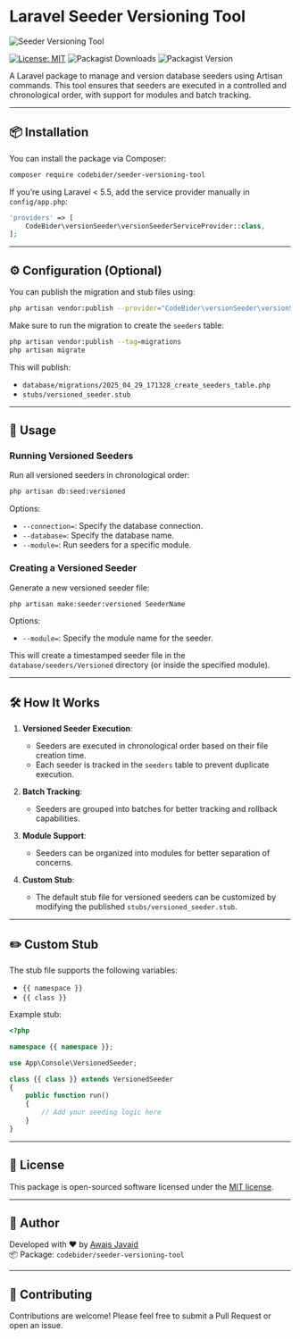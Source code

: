 # Laravel Seeder Versioning Tool 


![Seeder Versioning Tool](https://banners.beyondco.de/Seeder%20Versioning%20Tool.png?theme=dark&packageManager=composer+require&packageName=codebider%2Fseeder-versioning-tool&pattern=zigZag&style=style_1&description=Effortlessly+manage+and+execute+seeders+in+a+controlled%2C+chronological+order+with+module+support+and+batch+tracking&md=1&showWatermark=1&fontSize=100px&images=https%3A%2F%2Flaravel.com%2Fimg%2Flogomark.min.svg)


[![License: MIT](https://img.shields.io/badge/license-MIT-blue.svg)](LICENSE)
![Packagist Downloads](https://img.shields.io/packagist/dt/codebider/seeder-versioning-tool)
![Packagist Version](https://img.shields.io/packagist/v/codebider/seeder-versioning-tool)

A Laravel package to manage and version database seeders using Artisan commands. This tool ensures that seeders are executed in a controlled and chronological order, with support for modules and batch tracking.

---

## 📦 Installation

You can install the package via Composer:

```bash
composer require codebider/seeder-versioning-tool
```

If you’re using Laravel < 5.5, add the service provider manually in `config/app.php`:

```php
'providers' => [
    CodeBider\versionSeeder\versionSeederServiceProvider::class,
];
```

---

## ⚙️ Configuration (Optional)

You can publish the migration and stub files using:

```bash
php artisan vendor:publish --provider="CodeBider\versionSeeder\versionSeederServiceProvider"
```

Make sure to run the migration to create the `seeders` table:

```bash
php artisan vendor:publish --tag=migrations
php artisan migrate
```

This will publish:

- `database/migrations/2025_04_29_171328_create_seeders_table.php`
- `stubs/versioned_seeder.stub`

---

## 🧪 Usage

### Running Versioned Seeders

Run all versioned seeders in chronological order:

```bash
php artisan db:seed:versioned
```

Options:
- `--connection=`: Specify the database connection.
- `--database=`: Specify the database name.
- `--module=`: Run seeders for a specific module.

### Creating a Versioned Seeder

Generate a new versioned seeder file:

```bash
php artisan make:seeder:versioned SeederName
```

Options:
- `--module=`: Specify the module name for the seeder.

This will create a timestamped seeder file in the `database/seeders/Versioned` directory (or inside the specified module).

---

## 🛠 How It Works

1. **Versioned Seeder Execution**:
   - Seeders are executed in chronological order based on their file creation time.
   - Each seeder is tracked in the `seeders` table to prevent duplicate execution.

2. **Batch Tracking**:
   - Seeders are grouped into batches for better tracking and rollback capabilities.

3. **Module Support**:
   - Seeders can be organized into modules for better separation of concerns.

4. **Custom Stub**:
   - The default stub file for versioned seeders can be customized by modifying the published `stubs/versioned_seeder.stub`.

---

## ✏️ Custom Stub

The stub file supports the following variables:
- `{{ namespace }}`
- `{{ class }}`

Example stub:

```php
<?php

namespace {{ namespace }};

use App\Console\VersionedSeeder;

class {{ class }} extends VersionedSeeder
{
    public function run()
    {
        // Add your seeding logic here
    }
}
```


---


## 📄 License

This package is open-sourced software licensed under the [MIT license](LICENSE).

---

## 👤 Author

Developed with ❤️ by [Awais Javaid](mailto:info.awaisjavaid@gmail.com)  
📦 Package: `codebider/seeder-versioning-tool`

---

## 🤝 Contributing

Contributions are welcome! Please feel free to submit a Pull Request or open an issue.
